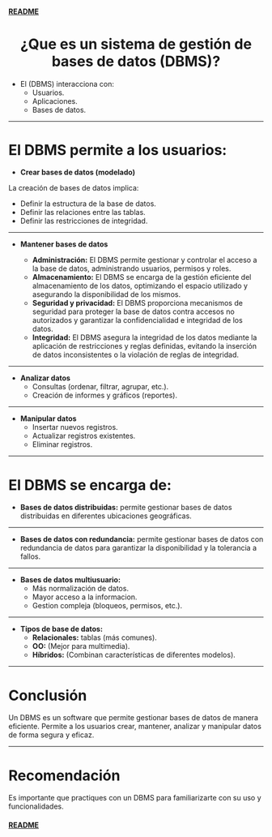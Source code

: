 #### [README](README.md)

<div align="center">
  <h1>¿Que es un sistema de gestión de bases de datos (DBMS)?</h1>
</div>

- El (DBMS) interacciona con:
  - Usuarios.
  - Aplicaciones.
  - Bases de datos.

---

# El DBMS permite a los usuarios:

- **Crear bases de datos (modelado)**

La creación de bases de datos implica:

- Definir la estructura de la base de datos.
- Definir las relaciones entre las tablas.
- Definir las restricciones de integridad.

___

- **Mantener bases de datos**

  - **Administración:** El DBMS permite gestionar y controlar el acceso a la base de datos, administrando usuarios, permisos y roles.
  - **Almacenamiento:** El DBMS se encarga de la gestión eficiente del almacenamiento de los datos, optimizando el espacio utilizado y asegurando la disponibilidad de los mismos.
  - **Seguridad y privacidad:** El DBMS proporciona mecanismos de seguridad para proteger la base de datos contra accesos no autorizados y garantizar la confidencialidad e integridad de los datos.
  - **Integridad:** El DBMS asegura la integridad de los datos mediante la aplicación de restricciones y reglas definidas, evitando la inserción de datos inconsistentes o la violación de reglas de integridad.

___

- **Analizar datos**
  - Consultas (ordenar, filtrar, agrupar, etc.).
  - Creación de informes y gráficos (reportes).

___

- **Manipular datos**
  - Insertar nuevos registros.
  - Actualizar registros existentes.
  - Eliminar registros.

---

# El DBMS se encarga de:

- **Bases de datos distribuidas:** permite gestionar bases de datos distribuidas en diferentes ubicaciones geográficas.

___

- **Bases de datos con redundancia:** permite gestionar bases de datos con redundancia de datos para garantizar la disponibilidad y la tolerancia a fallos.

___

- **Bases de datos multiusuario:**
  - Más normalización de datos.
  - Mayor acceso a la informacion.
  - Gestion compleja (bloqueos, permisos, etc.).

___

- **Tipos de base de datos:**
  - **Relacionales:** tablas (más comunes).
  - **OO:** (Mejor para multimedia).
  - **Híbridos:** (Combinan características de diferentes modelos).

---

# Conclusión

Un DBMS es un software que permite gestionar bases de datos de manera eficiente.
Permite a los usuarios crear, mantener, analizar y manipular datos de forma segura y eficaz.

---

# Recomendación

Es importante que practiques con un DBMS para familiarizarte con su uso y funcionalidades.

#### [README](README.md)


